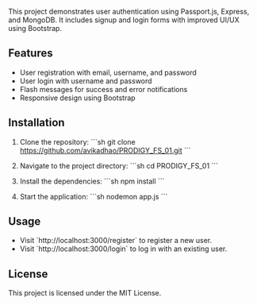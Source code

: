 

This project demonstrates user authentication using Passport.js, Express, and MongoDB. It includes signup and login forms with improved UI/UX using Bootstrap.

## Features

- User registration with email, username, and password
- User login with username and password
- Flash messages for success and error notifications
- Responsive design using Bootstrap

## Installation

1. Clone the repository:
   \`\`\`sh
   git clone https://github.com/avikadhao/PRODIGY_FS_01.git
   \`\`\`

2. Navigate to the project directory:
   \`\`\`sh
   cd PRODIGY_FS_01
   \`\`\`

3. Install the dependencies:
   \`\`\`sh
   npm install
   \`\`\`

4. Start the application:
   \`\`\`sh
   nodemon app.js
   \`\`\`

## Usage

- Visit \`http://localhost:3000/register\` to register a new user.
- Visit \`http://localhost:3000/login\` to log in with an existing user.

## License

This project is licensed under the MIT License.
